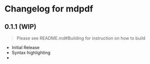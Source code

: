 # Changelog for mdpdf

## 0.1.1 (WIP)

> Please see README.md#Building for instruction on how to build

-   Initial Release
-   Syntax highlighting
-   
